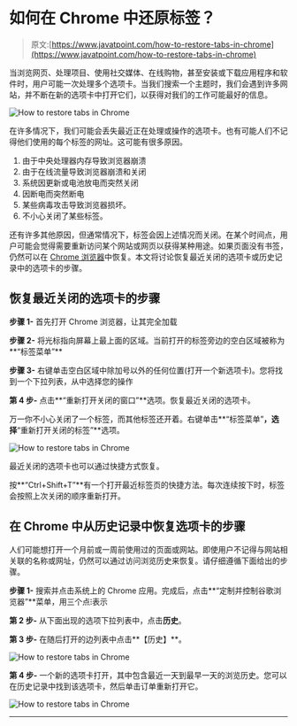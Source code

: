 # 如何在 Chrome 中还原标签？

> 原文:[https://www.javatpoint.com/how-to-restore-tabs-in-chrome](https://www.javatpoint.com/how-to-restore-tabs-in-chrome)

当浏览网页、处理项目、使用社交媒体、在线购物，甚至安装或下载应用程序和软件时，用户可能一次处理多个选项卡。当我们搜索一个主题时，我们会遇到许多网站，并不断在新的选项卡中打开它们，以获得对我们的工作可能最好的信息。

![How to restore tabs in Chrome](../Images/c547f76385d9cde4abb999e5699354b1.png)

在许多情况下，我们可能会丢失最近正在处理或操作的选项卡。也有可能人们不记得他们使用的每个标签的网址。这可能有很多原因。

1.  由于中央处理器内存导致浏览器崩溃
2.  由于在线流量导致浏览器崩溃和关闭
3.  系统因更新或电池放电而突然关闭
4.  因断电而突然断电
5.  某些病毒攻击导致浏览器损坏。
6.  不小心关闭了某些标签。

还有许多其他原因，但通常情况下，标签会因上述情况而关闭。在某个时间点，用户可能会觉得需要重新访问某个网站或网页以获得某种用途。如果页面没有书签，仍然可以在 [Chrome 浏览器](https://www.javatpoint.com/google-chrome)中恢复。本文将讨论恢复最近关闭的选项卡或历史记录中的选项卡的步骤。

## 恢复最近关闭的选项卡的步骤

**步骤 1-** 首先打开 Chrome 浏览器，让其完全加载

**步骤 2-** 将光标指向屏幕上最上面的区域。当前打开的标签旁边的空白区域被称为**“标签菜单”**

**步骤 3-** 右键单击空白区域中除加号以外的任何位置(打开一个新选项卡)。您将找到一个下拉列表，从中选择您的操作

**第 4 步-** 点击**“重新打开关闭的窗口”**选项。恢复最近关闭的选项卡。

万一你不小心关闭了一个标签，而其他标签还开着。右键单击**“标签菜单”**，选择**“重新打开关闭的标签”**选项。

![How to restore tabs in Chrome](../Images/3d70d951f6a60daf204aaa7b82cc96ad.png)

最近关闭的选项卡也可以通过快捷方式恢复。

按**“Ctrl+Shift+T”**有一个打开最近标签页的快捷方法。每次连续按下时，标签会按照上次关闭的顺序重新打开。

## 在 Chrome 中从历史记录中恢复选项卡的步骤

人们可能想打开一个月前或一周前使用过的页面或网站。即使用户不记得与网站相关联的名称或网址，仍然可以通过访问浏览历史来恢复。请仔细遵循下面给出的步骤。

**步骤 1-** 搜索并点击系统上的 Chrome 应用。完成后，点击**“定制并控制谷歌浏览器”**菜单，用三个点⁝表示

**第 2 步-** 从下面出现的选项下拉列表中，点击**历史**。

**第 3 步-** 在随后打开的边列表中点击**【历史】**。

![How to restore tabs in Chrome](../Images/c08bf36fe3a459692b6cb2b4e27323f6.png)

**第 4 步-** 一个新的选项卡打开，其中包含最近一天到最早一天的浏览历史。您可以在历史记录中找到该选项卡，然后单击订单重新打开它。

![How to restore tabs in Chrome](../Images/02e9597f42e50be3459967b05a9307f7.png)

* * *
